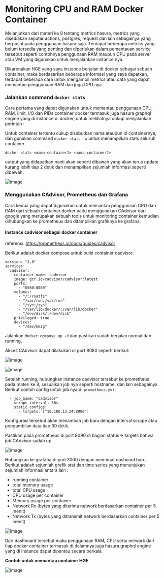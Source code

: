 # Monitoring CPU and RAM Docker Container 

Melanjutkan dari materi ke 8 tentang metrics hasura, metrics yang disediakan seputar actions, postgres, request dan lain sebagainya yang berpusat pada penggunaan hasura saja. Terdapat beberapa metrics yang belum tersedia yang penting dan diperlukan dalam pemantauan service tersebut seperti contohnya penggunaan RAM maupun CPU pada server atau VM yang digunakan untuk menjalankan instance nya.

Dikarenakan HGE yang saya instance berjalan di docker sebagai sebuah container, maka berdasarkan beberapa informasi yang saya dapatkan, terdapat beberapa cara untuk mengambil metrics atau data yang dapat memantau penggunaan RAM dan juga CPU nya.

### Jalankan command `docker stats`

Cara pertama yang dapat digunakan untuk memantau penggunaan CPU, RAM, limit, I/O dan PIDs container docker termasuk juga hasura graphql engine yang di instance di docker, untuk melihatnya cukup menjalankan perintah :

Untuk container tertentu cukup disebutkan nama ataupun id containernya, dan gunakan command `docker stats -a` untuk menampilkan stats seluruh container
```
docker stats <nama-container1> <nama-container2>
```

output yang didapatkan nanti akan seperti dibawah yang akan terus update kurang lebih tiap 2 detik dan menampilkan sejumlah informasi seperti dibawah:

![image](https://github.com/user-attachments/assets/eb1c9cfd-6790-437b-a047-e8c788bbc518)

### Menggunakan CAdvisor, Prometheus dan Grafana

Cara kedua yang dapat digunakan untuk memantau penggunaan CPU dan RAM dari sebuah container docker yaitu menggunakan CAdvisor dari google yang merupakan sebuah tools untuk monitoring container kemudian dihubungkan ke prometheus dan ditampilkan grafiknya ke grafana.

#### Instance cadvisor sebagai docker container

referensi: https://prometheus.io/docs/guides/cadvisor

Berikut adalah docker compose untuk build container cadvisor:

```
version: "3.8"
services:
  cadvisor:
    container_name: cadvisor
    image: gcr.io/cadvisor/cadvisor:latest
    ports:
      - "8080:8080"
    volumes: 
      - "/:/rootfs"
      - "/var/run:/var/run"
      - "/sys:/sys"
      - "/var/lib/docker/:/var/lib/docker"
      - "/dev/disk/:/dev/disk"
    privileged: true
    devices: 
      - "/dev/kmsg"
```

Jalankan `docker compose up -d` dan pastikan sudah berjalan normal dan running.

Akses CAdvisor dapat dilakukan di port 8080 seperti berikut:

![image](https://github.com/user-attachments/assets/f3b67281-05fa-4ad2-bbc6-2eb4b179e14f)

![image](https://github.com/user-attachments/assets/380fb2e1-fdf5-4b79-9f31-80b3cd5a91b9)

Setelah running, hubungkan instance cadvisor tersebut ke prometheus pada materi ke 8, sesuaikan job nya seperti hostname, dan lain sebagainya. Berikut contoh config untuk job nya di `prometheus.yml`:

```
  - job_name: "cadvisor"
    scrape_interval: 30s
    static_configs:
      - targets: ["10.100.13.24:8080"]
```

Konfigurasi tersebut akan menambah job baru dengan interval scrape atau pengambilan data tiap 30 detik.

Pastikan pada prometheus di port 9090 di bagian status-> targets bahwa job CAdvisor sudah up

![image](https://github.com/user-attachments/assets/b19c0a56-0410-49c4-9932-b92aaf2ee237)

Hubungkan ke grafana di port 3000 dengan membuat dasboard baru. Berikut adalah sejumlah grafik stat dan time series yang menunjukan sejumlah informasi antara lain :

* running container
* total memory usage
* total CPU usage
* CPU usage per container
* Memory usage per container
* Network Rx (bytes yang diterima network berdasarkan container per 5 menit)
* Network Tx (bytes yang ditransmit network berdasarkan container per 5 menit)

![image](https://github.com/user-attachments/assets/9e389c1a-4741-4e7e-b321-4d5c5698121e)

Dari dashboard tersebut maka penggunaan RAM, CPU serta network dari tiap docker container termasuk di dalamnya juga hasura graphql engine yang di instance dapat dipantau secara berkala.

**Contoh untuk memantau container HGE**

![image](https://github.com/user-attachments/assets/7a4768c2-c5ea-4539-a946-f6c3f9579c40)

